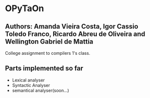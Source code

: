 # OPyTaOn
## Authors: Amanda Vieira Costa, Igor Cassio Toledo Franco, Ricardo Abreu de Oliveira and Wellington Gabriel de Mattia

College assignment to compilers 1's class.

## Parts implemented so far
- Lexical analyser
- Syntactic Analyser
- semantical analyser(soon...)
